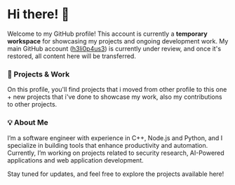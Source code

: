 
# Hi there! 👋

Welcome to my GitHub profile! This account is currently a **temporary workspace** for showcasing my projects and ongoing development work. My main GitHub account ([h3li0p4us3](https://github.com/h3li0p4us3)) is currently under review, and once it's restored, all content here will be transferred.

### 🔧 Projects & Work

On this profile, you'll find projects that i moved from other profile to this one + new projects that i've done to showcase my work, also my contributions to other projects.


### 💡 About Me

I’m a software engineer with experience in C++, Node.js and Python, and I specialize in building tools that enhance productivity and automation. Currently, I’m working on projects related to security research, AI-Powered applications and web application development.

Stay tuned for updates, and feel free to explore the projects available here!

